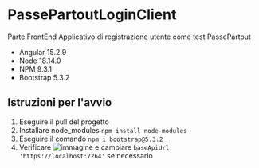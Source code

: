 # PassePartoutLoginClient
Parte FrontEnd Applicativo di registrazione utente come test PassePartout
- Angular 15.2.9
- Node 18.14.0
- NPM 9.3.1
- Bootstrap 5.3.2

## Istruzioni per l'avvio
1. Eseguire il pull del progetto
2. Installare node_modules ``` npm install node-modules ```
3. Eseguire il comando ``` npm i bootstrap@5.3.2 ```
4. Verificare ![immagine](https://github.com/FabianSalcedo3/PassePartoutLoginClient/assets/122436324/609f8de1-487e-47a7-a85e-eb366a29c1db) e cambiare ``` baseApiUrl: 'https://localhost:7264' ``` se necessario
